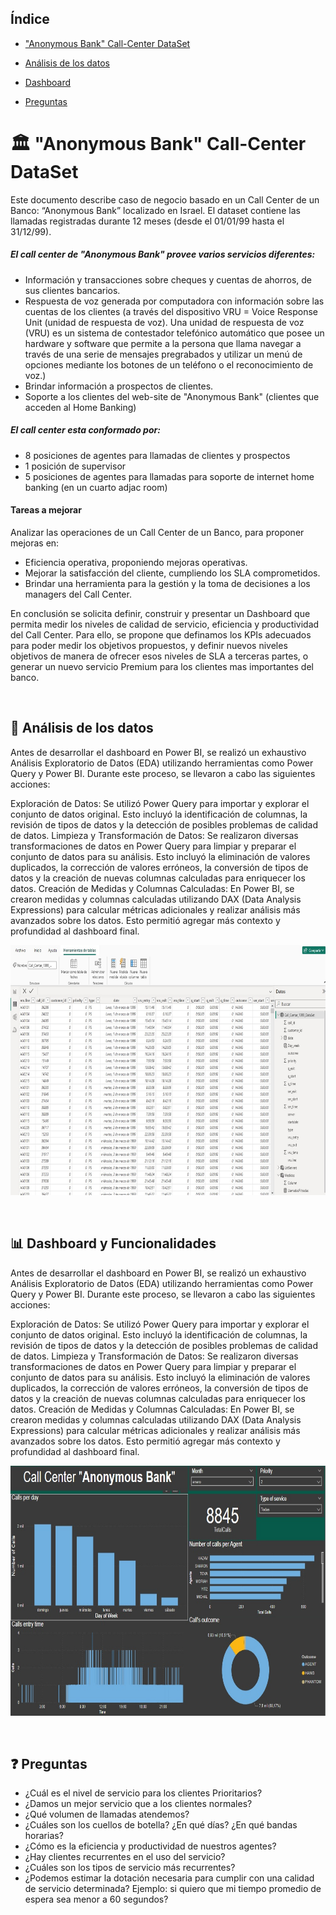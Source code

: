 ## Índice

* ["Anonymous Bank" Call-Center DataSet](#:classical_building:anonymous-bank-call-center-dataSet)

* [Análisis de los datos](#:newspaper:análisis-de-los-datos)

* [Dashboard](#bar_chart-dashboard-y-funcionalidades)

* [Preguntas](#question-preguntas)


# :classical_building: "Anonymous Bank" Call-Center DataSet 

Este documento describe caso de negocio basado en un Call Center de un Banco: “Anonymous Bank” localizado en Israel. El dataset contiene las llamadas registradas durante 12 meses (desde el 01/01/99 hasta el 31/12/99).

##### El call center de "Anonymous Bank" provee varios servicios diferentes:

* Información y transacciones sobre cheques y cuentas de ahorros, de sus clientes bancarios.
* Respuesta de voz generada por computadora con información sobre las cuentas de los clientes (a través del dispositivo VRU = Voice Response Unit (unidad de respuesta de voz). Una unidad de respuesta de voz (VRU) es un sistema de contestador telefónico automático que posee un hardware y software que permite a la persona que llama navegar a través de una serie de mensajes pregrabados y utilizar un menú de opciones mediante los botones de un teléfono o el reconocimiento de voz.)
* Brindar información a prospectos de clientes. 
* Soporte a los clientes del web-site de "Anonymous Bank" (clientes que acceden al Home Banking)

##### El call center esta conformado por:
* 8 posiciones de agentes para llamadas de clientes y prospectos
* 1 posición de supervisor
* 5 posiciones de agentes para llamadas para soporte de internet home banking (en un cuarto adjac room)

#### Tareas a mejorar
Analizar las operaciones de un Call Center de un Banco, para proponer mejoras en:

* Eficiencia operativa, proponiendo mejoras operativas.
* Mejorar la satisfacción del cliente, cumpliendo los SLA comprometidos.
* Brindar una herramienta para la gestión y la toma de decisiones a los managers del Call Center.
  
En conclusión se solicita definir, construir y presentar un Dashboard que permita medir los niveles de calidad de servicio, eficiencia y productividad del Call Center. Para ello, se propone que definamos los KPIs adecuados para poder medir los objetivos propuestos, y definir nuevos niveles objetivos de manera de ofrecer esos niveles de SLA a terceras partes, o generar un nuevo servicio Premium para los clientes mas importantes del banco.

<br>

## :newspaper: Análisis de los datos

Antes de desarrollar el dashboard en Power BI, se realizó un exhaustivo Análisis Exploratorio de Datos (EDA) utilizando herramientas como Power Query y Power BI. Durante este proceso, se llevaron a cabo las siguientes acciones:

Exploración de Datos: Se utilizó Power Query para importar y explorar el conjunto de datos original. Esto incluyó la identificación de columnas, la revisión de tipos de datos y la detección de posibles problemas de calidad de datos.
Limpieza y Transformación de Datos: Se realizaron diversas transformaciones de datos en Power Query para limpiar y preparar el conjunto de datos para su análisis. Esto incluyó la eliminación de valores duplicados, la corrección de valores erróneos, la conversión de tipos de datos y la creación de nuevas columnas calculadas para enriquecer los datos.
Creación de Medidas y Columnas Calculadas: En Power BI, se crearon medidas y columnas calculadas utilizando DAX (Data Analysis Expressions) para calcular métricas adicionales y realizar análisis más avanzados sobre los datos. Esto permitió agregar más contexto y profundidad al dashboard final.

<p align="center">
<img src="Call Center IMGS/EDA.jpg" alt="Imagen tablas en power bi" width="650" height="400">
</p>
<br>

## :bar_chart: Dashboard y Funcionalidades

Antes de desarrollar el dashboard en Power BI, se realizó un exhaustivo Análisis Exploratorio de Datos (EDA) utilizando herramientas como Power Query y Power BI. Durante este proceso, se llevaron a cabo las siguientes acciones:

Exploración de Datos: Se utilizó Power Query para importar y explorar el conjunto de datos original. Esto incluyó la identificación de columnas, la revisión de tipos de datos y la detección de posibles problemas de calidad de datos.
Limpieza y Transformación de Datos: Se realizaron diversas transformaciones de datos en Power Query para limpiar y preparar el conjunto de datos para su análisis. Esto incluyó la eliminación de valores duplicados, la corrección de valores erróneos, la conversión de tipos de datos y la creación de nuevas columnas calculadas para enriquecer los datos.
Creación de Medidas y Columnas Calculadas: En Power BI, se crearon medidas y columnas calculadas utilizando DAX (Data Analysis Expressions) para calcular métricas adicionales y realizar análisis más avanzados sobre los datos. Esto permitió agregar más contexto y profundidad al dashboard final.

<p align="center">
<img src="Call Center IMGS/DashB.jpg" alt="imagen dashboard completo" width="650" height="400">
</p>
<br>

## :question: Preguntas

* ¿Cuál es el nivel de servicio para los clientes Prioritarios? 
* ¿Damos un mejor servicio que a los clientes normales?
* ¿Qué volumen de llamadas atendemos? 
* ¿Cuáles son los cuellos de botella? ¿En qué días? ¿En qué bandas horarias?
* ¿Cómo es la eficiencia y productividad de nuestros agentes?
* ¿Hay clientes recurrentes en el uso del servicio?
* ¿Cuáles son los tipos de servicio más recurrentes?
* ¿Podemos estimar la dotación necesaria para cumplir con una calidad de servicio determinada?  Ejemplo: si quiero que mi tiempo promedio de espera sea menor a 60 segundos?


